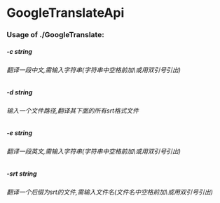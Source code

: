# GoogleTranslateApi

### Usage of ./GoogleTranslate:
#####   -c string
###### 	    翻译一段中文,需输入字符串(字符串中空格前加\或用双引号引出)
#####  -d string
######    	输入一个文件路径,翻译其下面的所有srt格式文件
#####  -e string
######   	翻译一段英文,需输入字符串(字符串中空格前加\或用双引号引出)
#####  -srt string
######    	翻译一个后缀为srt的文件,需输入文件名(文件名中空格前加\或用双引号引出)